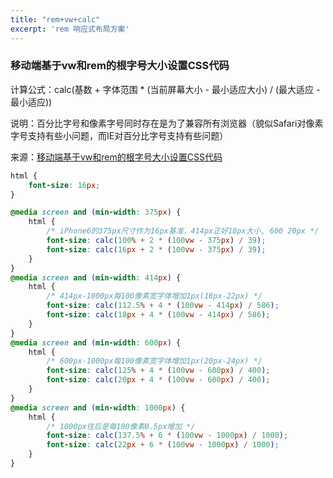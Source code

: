 ```yaml
---
title: "rem+vw+calc"
excerpt: 'rem 响应式布局方案'
---
```


### 移动端基于vw和rem的根字号大小设置CSS代码

计算公式：calc(基数 + 字体范围 * (当前屏幕大小 - 最小适应大小) / (最大适应 - 最小适应))

说明：百分比字号和像素字号同时存在是为了兼容所有浏览器（貌似Safari对像素字号支持有些小问题，而IE对百分比字号支持有些问题）

来源：[移动端基于vw和rem的根字号大小设置CSS代码](http://www.zhangxinxu.com/php/microCodeDetail.php?id=6)

```css
html {
    font-size: 16px;
}

@media screen and (min-width: 375px) {
    html {
        /* iPhone6的375px尺寸作为16px基准，414px正好18px大小, 600 20px */
        font-size: calc(100% + 2 * (100vw - 375px) / 39);
        font-size: calc(16px + 2 * (100vw - 375px) / 39);
    }
}
@media screen and (min-width: 414px) {
    html {
        /* 414px-1000px每100像素宽字体增加1px(18px-22px) */
        font-size: calc(112.5% + 4 * (100vw - 414px) / 586);
        font-size: calc(18px + 4 * (100vw - 414px) / 586);
    }
}
@media screen and (min-width: 600px) {
    html {
        /* 600px-1000px每100像素宽字体增加1px(20px-24px) */
        font-size: calc(125% + 4 * (100vw - 600px) / 400);
        font-size: calc(20px + 4 * (100vw - 600px) / 400);
    }
}
@media screen and (min-width: 1000px) {
    html {
        /* 1000px往后是每100像素0.5px增加 */
        font-size: calc(137.5% + 6 * (100vw - 1000px) / 1000);
        font-size: calc(22px + 6 * (100vw - 1000px) / 1000);
    }
}
```

